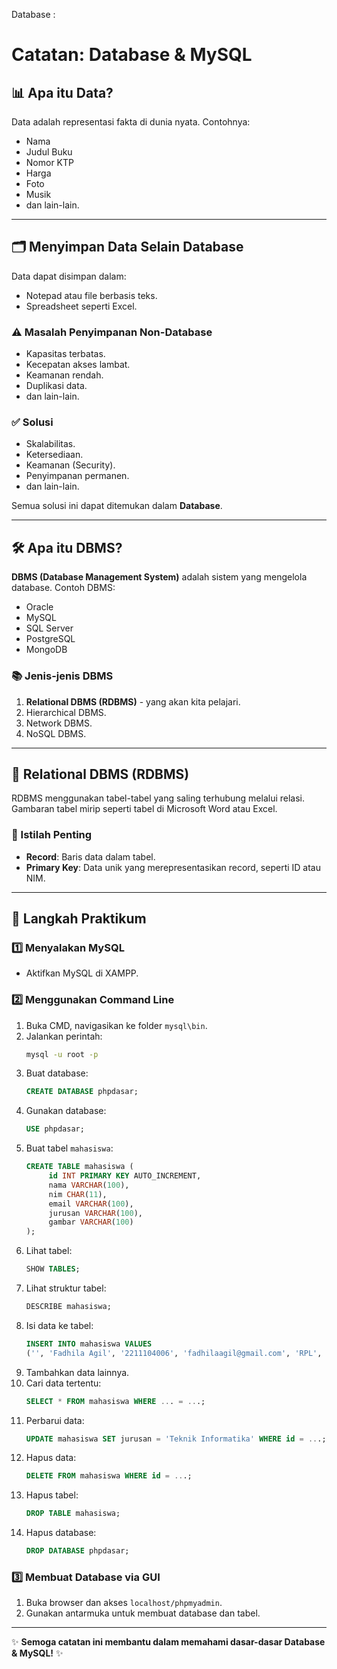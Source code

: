 Database :
# Catatan: Database & MySQL

## 📊 Apa itu Data?
Data adalah representasi fakta di dunia nyata. Contohnya:
- Nama
- Judul Buku
- Nomor KTP
- Harga
- Foto
- Musik
- dan lain-lain.

---

## 🗂️ Menyimpan Data Selain Database
Data dapat disimpan dalam:
- Notepad atau file berbasis teks.
- Spreadsheet seperti Excel.

### ⚠️ Masalah Penyimpanan Non-Database
- Kapasitas terbatas.
- Kecepatan akses lambat.
- Keamanan rendah.
- Duplikasi data.
- dan lain-lain.

### ✅ Solusi
- Skalabilitas.
- Ketersediaan.
- Keamanan (Security).
- Penyimpanan permanen.
- dan lain-lain.

Semua solusi ini dapat ditemukan dalam **Database**.

---

## 🛠️ Apa itu DBMS?
**DBMS (Database Management System)** adalah sistem yang mengelola database. Contoh DBMS:
- Oracle
- MySQL
- SQL Server
- PostgreSQL
- MongoDB

### 📚 Jenis-jenis DBMS
1. **Relational DBMS (RDBMS)** - yang akan kita pelajari.
2. Hierarchical DBMS.
3. Network DBMS.
4. NoSQL DBMS.

---

## 🔗 Relational DBMS (RDBMS)
RDBMS menggunakan tabel-tabel yang saling terhubung melalui relasi. Gambaran tabel mirip seperti tabel di Microsoft Word atau Excel.

### 📌 Istilah Penting
- **Record**: Baris data dalam tabel.
- **Primary Key**: Data unik yang merepresentasikan record, seperti ID atau NIM.

---

## 🧪 Langkah Praktikum

### 1️⃣ Menyalakan MySQL
- Aktifkan MySQL di XAMPP.

### 2️⃣ Menggunakan Command Line
1. Buka CMD, navigasikan ke folder `mysql\bin`.
2. Jalankan perintah:
    ```bash
    mysql -u root -p
    ```
3. Buat database:
    ```sql
    CREATE DATABASE phpdasar;
    ```
4. Gunakan database:
    ```sql
    USE phpdasar;
    ```
5. Buat tabel `mahasiswa`:
    ```sql
    CREATE TABLE mahasiswa (
         id INT PRIMARY KEY AUTO_INCREMENT,
         nama VARCHAR(100),
         nim CHAR(11),
         email VARCHAR(100),
         jurusan VARCHAR(100),
         gambar VARCHAR(100)
    );
    ```
6. Lihat tabel:
    ```sql
    SHOW TABLES;
    ```
7. Lihat struktur tabel:
    ```sql
    DESCRIBE mahasiswa;
    ```
8. Isi data ke tabel:
    ```sql
    INSERT INTO mahasiswa VALUES 
    ('', 'Fadhila Agil', '2211104006', 'fadhilaagil@gmail.com', 'RPL', 'Gambar.jpg');
    ```
9. Tambahkan data lainnya.
10. Cari data tertentu:
     ```sql
     SELECT * FROM mahasiswa WHERE ... = ...;
     ```
11. Perbarui data:
     ```sql
     UPDATE mahasiswa SET jurusan = 'Teknik Informatika' WHERE id = ...;
     ```
12. Hapus data:
     ```sql
     DELETE FROM mahasiswa WHERE id = ...;
     ```
13. Hapus tabel:
     ```sql
     DROP TABLE mahasiswa;
     ```
14. Hapus database:
     ```sql
     DROP DATABASE phpdasar;
     ```

### 3️⃣ Membuat Database via GUI
1. Buka browser dan akses `localhost/phpmyadmin`.
2. Gunakan antarmuka untuk membuat database dan tabel.

---

✨ **Semoga catatan ini membantu dalam memahami dasar-dasar Database & MySQL!** ✨